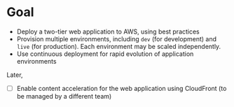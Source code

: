 Goal
====

- Deploy a two-tier web application to AWS, using best practices
- Provision multiple environments, including `dev` (for development) and `live` (for production). Each environment may be scaled independently.  
- Use continuous deployment for rapid evolution of application environments 

Later,

- [ ] Enable content acceleration for the web application using CloudFront (to be managed by a different team)
